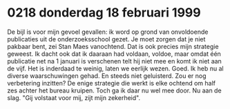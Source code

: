 # 0218 donderdag 18 februari 1999
De bijl is voor mijn gevoel gevallen: ik word op grond van onvoldoende publicaties uit de onderzoeksschool gezet. Je moet zorgen dat je niet pakbaar bent, zei Stan Maes vanochtend. Dat is ook precies mijn strategie geweest. Ik dacht ook dat ik daaraan had voldaan, voldoe, maar omdat één publicatie net na 1 januari is verschenen telt hij niet mee en komt ik niet aan de vijf. Het is inderdaad te weinig, laten we eerlijk wezen. Goed. Ik heb nu al diverse waarschuwingen gehad. En steeds niet geluisterd. Zou er nog verbetering inzitten? De enige strategie die werkt is elke ochtend om half zes achter het bureau kruipen. Toch ga ik daar nu wel mee door. Nu aan de slag. "Gij volstaat voor mij, zijt mijn zekerheid".